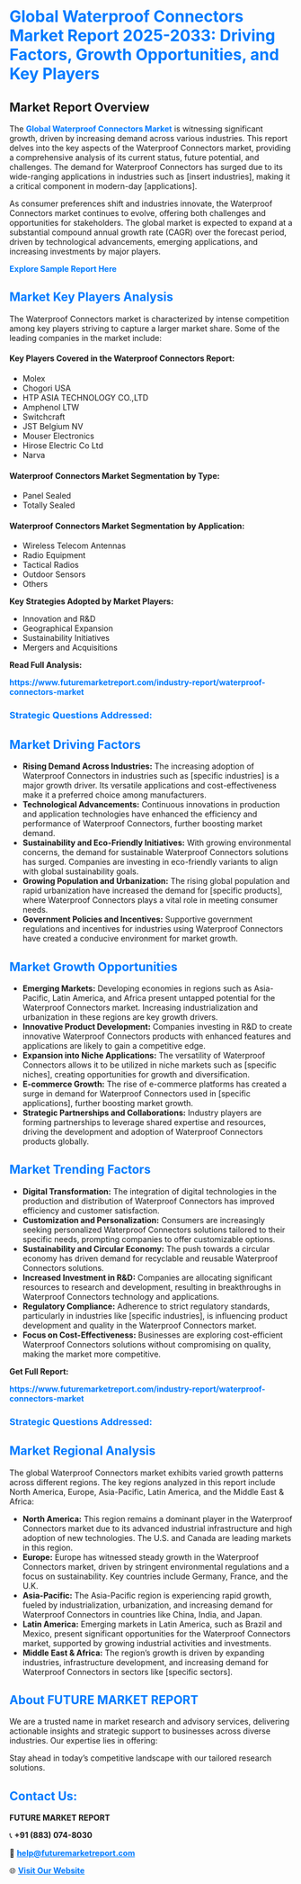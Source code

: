 <h1 style="color: #007BFF;">Global Waterproof Connectors Market Report 2025-2033: Driving Factors, Growth Opportunities, and Key Players</h1>

<section id="overview">
<h2>Market Report Overview</h2>
<p>The <a href="https://www.futuremarketreport.com/industry-report/waterproof-connectors-market" style="color: #007BFF; text-decoration: none;"><strong>Global Waterproof Connectors Market</strong></a> is witnessing significant growth, driven by increasing demand across various industries. This report delves into the key aspects of the Waterproof Connectors market, providing a comprehensive analysis of its current status, future potential, and challenges. The demand for Waterproof Connectors has surged due to its wide-ranging applications in industries such as [insert industries], making it a critical component in modern-day [applications].</p>
<p>As consumer preferences shift and industries innovate, the Waterproof Connectors market continues to evolve, offering both challenges and opportunities for stakeholders. The global market is expected to expand at a substantial compound annual growth rate (CAGR) over the forecast period, driven by technological advancements, emerging applications, and increasing investments by major players.</p>
</section>

<section id="overview">
<p><a href="https://www.futuremarketreport.com/request-sample/reportId=82625" style="color: #007BFF; text-decoration: none;"><strong>Explore Sample Report Here</strong></a></p>
</section>

<section id="key-players">
<h2 style="color: #007BFF;">Market Key Players Analysis</h2>
<p>The Waterproof Connectors market is characterized by intense competition among key players striving to capture a larger market share. Some of the leading companies in the market include:</p>
<h4>Key Players Covered in the Waterproof Connectors Report:</h4>
<ul><li>Molex</li><li>Chogori USA</li><li>HTP ASIA TECHNOLOGY CO.,LTD</li><li>Amphenol LTW</li><li>Switchcraft</li><li>JST Belgium NV</li><li>Mouser Electronics</li><li>Hirose Electric Co Ltd</li><li>Narva</li></ul>
<h4>Waterproof Connectors Market Segmentation by Type:</h4>
<ul><li>Panel Sealed</li><li>Totally Sealed</li></ul>

<h4>Waterproof Connectors Market Segmentation by Application:</h4>
<ul><li>Wireless Telecom Antennas</li><li>Radio Equipment</li><li>Tactical Radios</li><li>Outdoor Sensors</li><li>Others</li></ul>
<p><strong>Key Strategies Adopted by Market Players:</strong></p>
<ul>
<li>Innovation and R&D</li>
<li>Geographical Expansion</li>
<li>Sustainability Initiatives</li>
<li>Mergers and Acquisitions</li>
</ul>
</section>

<section>
<p><strong>Read Full Analysis: </strong></p><a href="https://www.futuremarketreport.com/industry-report/waterproof-connectors-market" style="color: #007BFF; text-decoration: none;"><strong>https://www.futuremarketreport.com/industry-report/waterproof-connectors-market</strong></a>
<h3 style="color: #007BFF;">Strategic Questions Addressed:</h3>
</section>

<section id="driving-factors">
<h2 style="color: #007BFF;">Market Driving Factors</h2>
<ul>
<li><strong>Rising Demand Across Industries:</strong> The increasing adoption of Waterproof Connectors in industries such as [specific industries] is a major growth driver. Its versatile applications and cost-effectiveness make it a preferred choice among manufacturers.</li>
<li><strong>Technological Advancements:</strong> Continuous innovations in production and application technologies have enhanced the efficiency and performance of Waterproof Connectors, further boosting market demand.</li>
<li><strong>Sustainability and Eco-Friendly Initiatives:</strong> With growing environmental concerns, the demand for sustainable Waterproof Connectors solutions has surged. Companies are investing in eco-friendly variants to align with global sustainability goals.</li>
<li><strong>Growing Population and Urbanization:</strong> The rising global population and rapid urbanization have increased the demand for [specific products], where Waterproof Connectors plays a vital role in meeting consumer needs.</li>
<li><strong>Government Policies and Incentives:</strong> Supportive government regulations and incentives for industries using Waterproof Connectors have created a conducive environment for market growth.</li>
</ul>
</section>

<section id="growth-opportunities">
<h2 style="color: #007BFF;">Market Growth Opportunities</h2>
<ul>
<li><strong>Emerging Markets:</strong> Developing economies in regions such as Asia-Pacific, Latin America, and Africa present untapped potential for the Waterproof Connectors market. Increasing industrialization and urbanization in these regions are key growth drivers.</li>
<li><strong>Innovative Product Development:</strong> Companies investing in R&D to create innovative Waterproof Connectors products with enhanced features and applications are likely to gain a competitive edge.</li>
<li><strong>Expansion into Niche Applications:</strong> The versatility of Waterproof Connectors allows it to be utilized in niche markets such as [specific niches], creating opportunities for growth and diversification.</li>
<li><strong>E-commerce Growth:</strong> The rise of e-commerce platforms has created a surge in demand for Waterproof Connectors used in [specific applications], further boosting market growth.</li>
<li><strong>Strategic Partnerships and Collaborations:</strong> Industry players are forming partnerships to leverage shared expertise and resources, driving the development and adoption of Waterproof Connectors products globally.</li>
</ul>
</section>

<section id="trending-factors">
<h2 style="color: #007BFF;">Market Trending Factors</h2>
<ul>
<li><strong>Digital Transformation:</strong> The integration of digital technologies in the production and distribution of Waterproof Connectors has improved efficiency and customer satisfaction.</li>
<li><strong>Customization and Personalization:</strong> Consumers are increasingly seeking personalized Waterproof Connectors solutions tailored to their specific needs, prompting companies to offer customizable options.</li>
<li><strong>Sustainability and Circular Economy:</strong> The push towards a circular economy has driven demand for recyclable and reusable Waterproof Connectors solutions.</li>
<li><strong>Increased Investment in R&D:</strong> Companies are allocating significant resources to research and development, resulting in breakthroughs in Waterproof Connectors technology and applications.</li>
<li><strong>Regulatory Compliance:</strong> Adherence to strict regulatory standards, particularly in industries like [specific industries], is influencing product development and quality in the Waterproof Connectors market.</li>
<li><strong>Focus on Cost-Effectiveness:</strong> Businesses are exploring cost-efficient Waterproof Connectors solutions without compromising on quality, making the market more competitive.</li>
</ul>
</section>

<section>
<p><strong>Get Full Report: </strong></p><a href="https://www.futuremarketreport.com/industry-report/waterproof-connectors-market" style="color: #007BFF; text-decoration: none;"><strong>https://www.futuremarketreport.com/industry-report/waterproof-connectors-market</strong></a>
<h3 style="color: #007BFF;">Strategic Questions Addressed:</h3>
</section>


<section id="regional-analysis">
<h2 style="color: #007BFF;">Market Regional Analysis</h2>
<p>The global Waterproof Connectors market exhibits varied growth patterns across different regions. The key regions analyzed in this report include North America, Europe, Asia-Pacific, Latin America, and the Middle East & Africa:</p>
<ul>
<li><strong>North America:</strong> This region remains a dominant player in the Waterproof Connectors market due to its advanced industrial infrastructure and high adoption of new technologies. The U.S. and Canada are leading markets in this region.</li>
<li><strong>Europe:</strong> Europe has witnessed steady growth in the Waterproof Connectors market, driven by stringent environmental regulations and a focus on sustainability. Key countries include Germany, France, and the U.K.</li>
<li><strong>Asia-Pacific:</strong> The Asia-Pacific region is experiencing rapid growth, fueled by industrialization, urbanization, and increasing demand for Waterproof Connectors in countries like China, India, and Japan.</li>
<li><strong>Latin America:</strong> Emerging markets in Latin America, such as Brazil and Mexico, present significant opportunities for the Waterproof Connectors market, supported by growing industrial activities and investments.</li>
<li><strong>Middle East & Africa:</strong> The region’s growth is driven by expanding industries, infrastructure development, and increasing demand for Waterproof Connectors in sectors like [specific sectors].</li>
</ul>
</section>

<footer>
<h2 style="color: #007BFF;">About FUTURE MARKET REPORT</h2>
<p>We are a trusted name in market research and advisory services, delivering actionable insights and strategic support to businesses across diverse industries. Our expertise lies in offering:</p>

<p>Stay ahead in today’s competitive landscape with our tailored research solutions.</p>

<h2 style="color: #007BFF;">Contact Us:</h2>
<p><strong>FUTURE MARKET REPORT</strong></p>
<p>📞 <strong>+91 (883) 074-8030</strong></p>
<p>📧 <strong><a href="mailto:help@futuremarketreport.com" style="color: #007BFF;">help@futuremarketreport.com</a></strong></p>
<p>🌐 <strong><a href="https://www.futuremarketreport.com/" style="color: #007BFF;">Visit Our Website</a></strong></p>
</footer>